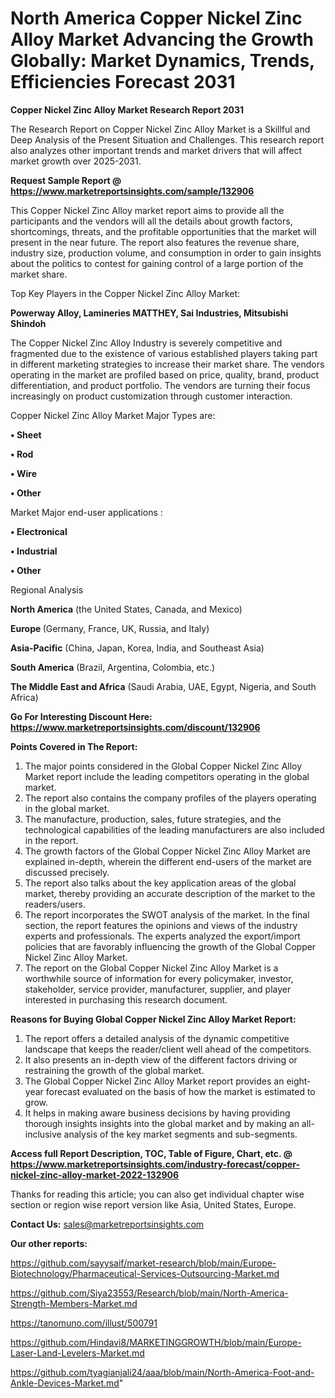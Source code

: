 # North America Copper Nickel Zinc Alloy Market Advancing the Growth Globally: Market Dynamics, Trends, Efficiencies Forecast 2031

<strong>Copper Nickel Zinc Alloy Market Research Report 2031</strong>

The Research Report on Copper Nickel Zinc Alloy Market is a Skillful and Deep Analysis of the Present Situation and Challenges. This research report also analyzes other important trends and market drivers that will affect market growth over 2025-2031.

<strong>Request Sample Report @ <a href=https://www.marketreportsinsights.com/sample/132906>https://www.marketreportsinsights.com/sample/132906</a></strong>

This Copper Nickel Zinc Alloy market report aims to provide all the participants and the vendors will all the details about growth factors, shortcomings, threats, and the profitable opportunities that the market will present in the near future. The report also features the revenue share, industry size, production volume, and consumption in order to gain insights about the politics to contest for gaining control of a large portion of the market share.

Top Key Players in the Copper Nickel Zinc Alloy Market:

<strong>Powerway Alloy, Lamineries MATTHEY, Sai Industries, Mitsubishi Shindoh</strong>

The Copper Nickel Zinc Alloy Industry is severely competitive and fragmented due to the existence of various established players taking part in different marketing strategies to increase their market share. The vendors operating in the market are profiled based on price, quality, brand, product differentiation, and product portfolio. The vendors are turning their focus increasingly on product customization through customer interaction.

Copper Nickel Zinc Alloy Market Major Types are:

<strong>• Sheet

• Rod

• Wire

• Other</strong>

Market Major end-user applications :

<strong>• Electronical

• Industrial

• Other</strong>

Regional Analysis

</u><strong><b>North America</b></strong> (the United States, Canada, and Mexico)

<strong><b>Europe </b></strong>(Germany, France, UK, Russia, and Italy)

<strong><b>Asia-Pacific</b></strong> (China, Japan, Korea, India, and Southeast Asia)

<strong><b>South America</b></strong> (Brazil, Argentina, Colombia, etc.)

<strong><b>The Middle East and Africa</b></strong> (Saudi Arabia, UAE, Egypt, Nigeria, and South Africa)

<strong>Go For Interesting Discount Here: <a href=https://www.marketreportsinsights.com/discount/132906>https://www.marketreportsinsights.com/discount/132906</a></strong>

<strong>Points Covered in The Report:</strong>
<ol>
  <li>The major points considered in the Global Copper Nickel Zinc Alloy Market report include the leading competitors operating in the global market.</li>
  <li>The report also contains the company profiles of the players operating in the global market.</li>
  <li>The manufacture, production, sales, future strategies, and the technological capabilities of the leading manufacturers are also included in the report.</li>
  <li>The growth factors of the Global Copper Nickel Zinc Alloy Market are explained in-depth, wherein the different end-users of the market are discussed precisely.</li>
  <li>The report also talks about the key application areas of the global market, thereby providing an accurate description of the market to the readers/users.</li>
  <li>The report incorporates the SWOT analysis of the market. In the final section, the report features the opinions and views of the industry experts and professionals. The experts analyzed the export/import policies that are favorably influencing the growth of the Global Copper Nickel Zinc Alloy Market.</li>
  <li>The report on the Global Copper Nickel Zinc Alloy Market is a worthwhile source of information for every policymaker, investor, stakeholder, service provider, manufacturer, supplier, and player interested in purchasing this research document.</li>
</ol>
<strong>Reasons for Buying Global Copper Nickel Zinc Alloy Market Report:</strong>

<ol>
  <li>The report offers a detailed analysis of the dynamic competitive landscape that keeps the reader/client well ahead of the competitors.</li>
  <li>It also presents an in-depth view of the different factors driving or restraining the growth of the global market.</li>
  <li>The Global Copper Nickel Zinc Alloy Market report provides an eight-year forecast evaluated on the basis of how the market is estimated to grow.</li>
  <li>It helps in making aware business decisions by having providing thorough insights insights into the global market and by making an all-inclusive analysis of the key market segments and sub-segments.</li>
</ol>
<strong>Access full Report Description, TOC, Table of Figure, Chart, etc. @ <a href=https://www.marketreportsinsights.com/industry-forecast/copper-nickel-zinc-alloy-market-2022-132906>https://www.marketreportsinsights.com/industry-forecast/copper-nickel-zinc-alloy-market-2022-132906</a></strong>


Thanks for reading this article; you can also get individual chapter wise section or region wise report version like Asia, United States, Europe.

<strong>Contact Us:</strong>
sales@marketreportsinsights.com

<strong>Our other reports:</strong>

<a href=https://github.com/sayysaif/market-research/blob/main/Europe-Biotechnology/Pharmaceutical-Services-Outsourcing-Market.md>https://github.com/sayysaif/market-research/blob/main/Europe-Biotechnology/Pharmaceutical-Services-Outsourcing-Market.md</a>

<a href=https://github.com/Siya23553/Research/blob/main/North-America-Strength-Members-Market.md>https://github.com/Siya23553/Research/blob/main/North-America-Strength-Members-Market.md</a>

<a href=https://tanomuno.com/illust/500791>https://tanomuno.com/illust/500791</a>

<a href=https://github.com/Hindavi8/MARKETINGGROWTH/blob/main/Europe-Laser-Land-Levelers-Market.md>https://github.com/Hindavi8/MARKETINGGROWTH/blob/main/Europe-Laser-Land-Levelers-Market.md</a>

<a href=https://github.com/tyagianjali24/aaa/blob/main/North-America-Foot-and-Ankle-Devices-Market.md>https://github.com/tyagianjali24/aaa/blob/main/North-America-Foot-and-Ankle-Devices-Market.md</a>"
